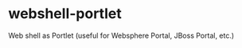 webshell-portlet
================

Web shell as Portlet (useful for Websphere Portal, JBoss Portal, etc.)
